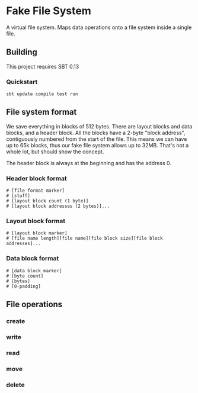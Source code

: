 # Fake File System

A virtual file system. Maps data operations onto a file system inside a single file.


## Building

This project requires SBT 0.13

### Quickstart

    sbt update compile test run
    
    
## File system format

We save everything in blocks of 512 bytes. There are layout blocks and data blocks, and a header block.
All the blocks have a 2-byte "block address", contiguously numbered from the start of the file. 
This means we can have up to 65k blocks, thus our fake file system allows up to 32MB. That's not a whole lot, 
but should show the concept.  

The header block is always at the beginning and has the address 0. 

### Header block format

    # [file format marker]
    # [stuff]
    # [layout block count (1 byte)]
    # [layout block addresses (2 bytes)]...
    
### Layout block format

    # [layout block marker]
    # [file name length][file name][file block size][file block addresses]...
    
### Data block format

    # [data block marker]
    # [byte count]
    # [bytes]
    # [0-padding]

## File operations

### create
### write
### read
### move
### delete

